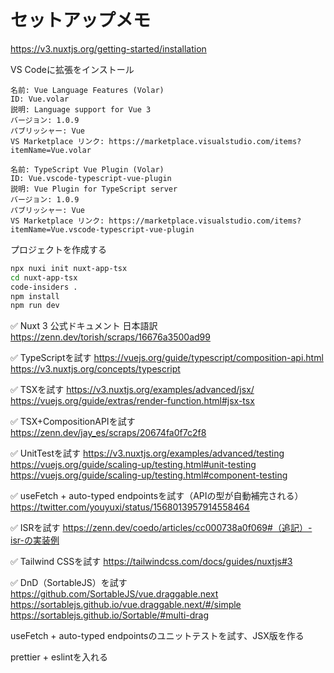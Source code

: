 # セットアップメモ

https://v3.nuxtjs.org/getting-started/installation

VS Codeに拡張をインストール

```
名前: Vue Language Features (Volar)
ID: Vue.volar
説明: Language support for Vue 3
バージョン: 1.0.9
パブリッシャー: Vue
VS Marketplace リンク: https://marketplace.visualstudio.com/items?itemName=Vue.volar
```

```
名前: TypeScript Vue Plugin (Volar)
ID: Vue.vscode-typescript-vue-plugin
説明: Vue Plugin for TypeScript server
バージョン: 1.0.9
パブリッシャー: Vue
VS Marketplace リンク: https://marketplace.visualstudio.com/items?itemName=Vue.vscode-typescript-vue-plugin
```

プロジェクトを作成する

```sh
npx nuxi init nuxt-app-tsx
cd nuxt-app-tsx
code-insiders .
npm install
npm run dev
```

✅ Nuxt 3 公式ドキュメント 日本語訳
https://zenn.dev/torish/scraps/16676a3500ad99

✅ TypeScriptを試す
https://vuejs.org/guide/typescript/composition-api.html
https://v3.nuxtjs.org/concepts/typescript

✅ TSXを試す
https://v3.nuxtjs.org/examples/advanced/jsx/
https://vuejs.org/guide/extras/render-function.html#jsx-tsx

✅ TSX+CompositionAPIを試す
https://zenn.dev/jay_es/scraps/20674fa0f7c2f8

✅ UnitTestを試す
https://v3.nuxtjs.org/examples/advanced/testing
https://vuejs.org/guide/scaling-up/testing.html#unit-testing
https://vuejs.org/guide/scaling-up/testing.html#component-testing

✅ useFetch + auto-typed endpointsを試す（APIの型が自動補完される）
https://twitter.com/youyuxi/status/1568013957914558464

✅ ISRを試す
https://zenn.dev/coedo/articles/cc000738a0f069#（追記）-isr-の実装例

✅ Tailwind CSSを試す
https://tailwindcss.com/docs/guides/nuxtjs#3

✅ DnD（SortableJS）を試す
https://github.com/SortableJS/vue.draggable.next
https://sortablejs.github.io/vue.draggable.next/#/simple
https://sortablejs.github.io/Sortable/#multi-drag

useFetch + auto-typed endpointsのユニットテストを試す、JSX版を作る

prettier + eslintを入れる
